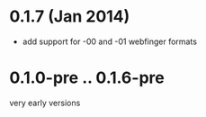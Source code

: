 # 0.1.7 (Jan 2014)
* add support for -00 and -01 webfinger formats

# 0.1.0-pre .. 0.1.6-pre
very early versions
